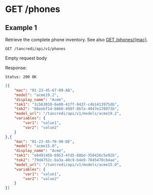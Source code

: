 # GET /phones

## Example 1

Retrieve the complete phone inventory. See also [GET
/phones/{mac}](getPhonesMac).

    GET /tancredi/api/v1/phones

Empty request body

Response:

    Status: 200 OK

```json
[{
    "mac": "01-23-45-67-89-AB",
    "model": "acme19.2",
    "display_name": "Acme",
    "tok1": "3cb63010-6e80-41ff-9437-c4b1413975db",
    "tok2": "88eebf1d-b860-498f-8bfa-4947e170873b",
    "model_url": "/tancredi/api/v1/models/acme19.2",
    "variables": {
        "var1": "value1",
        "var2": "value2"
    }
},{
    "mac": "01-23-45-76-98-DE",
    "model": "acme15.0",
    "display_name": "Acme",
    "tok1": "e649145b-6953-4fd5-88bd-350426c5e92b",
    "tok2": "79d4752c-ba3a-40c9-b4e9-7845470cb4ae",
    "model_url": "/tancredi/api/v1/models/acme15.0",
    "variables": {
        "var1": "value1",
        "var2": "value2"
    }
}]
```
